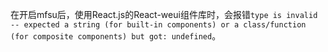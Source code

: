 在开启mfsu后，使用React.js的React-weui组件库时，会报错`type is invalid -- expected a string (for built-in components) or a class/function (for composite components) but got: undefined`。
